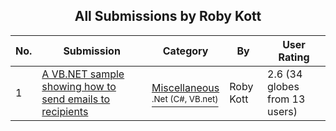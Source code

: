 ﻿<div align="center">

## All Submissions by Roby Kott

</div>

No.  | Submission | Category | By   | User Rating
---- | ---------- | -------- | ---- | -----------
1 | [A VB\.NET sample showing how to send emails to recipients<br />](https://github.com/Planet-Source-Code/roby-kott-a-vb-net-sample-showing-how-to-send-emails-to-recipients__10-767) | [Miscellaneous<br /><sup>.Net (C#, VB.net)</sup>](../ByCategory/miscellaneous__10-1.md) | Roby Kott | 2.6 (34 globes from 13 users)
